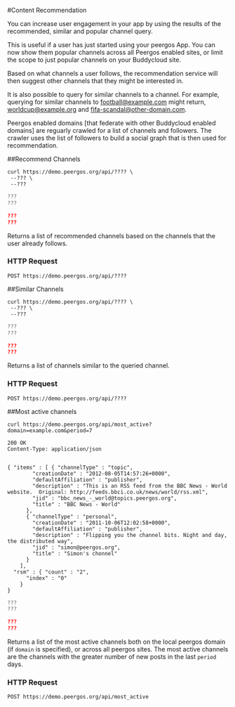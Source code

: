 #Content Recommendation

You can increase user engagement in your app by using the results of the recommended, similar and popular channel query.

This is useful if a user has just started using your peergos App. You can now show them popular channels across all Peergos enabled sites, or limit the scope to just popular channels on your Buddycloud site.

Based on what channels a user follows, the recommendation service will then suggest other channels that they might be interested in.

It is also possible to query for similar channels to a channel. For example, querying for similar channels to football@example.com might return, worldcup@example.org and fifa-scandal@other-domain.com.

<aside>Peergos enabled domains [that federate with other Buddycloud enabled domains] are reguarly crawled for a list of channels and followers. The crawler uses the list of followers to build a social graph that is then used for recommendation.</aside>


##Recommend Channels

```shell
curl https://demo.peergos.org/api/???? \
 --??? \
 --???
```

```javascript
???
???
```

```json
???
???
```

Returns a list of recommended channels based on the channels that the user already follows.

### HTTP Request
`POST https://demo.peergos.org/api/????` 

##Similar Channels

```shell
curl https://demo.peergos.org/api/???? \
 --??? \
 --???
```

```javascript
???
???
```

```json
???
???
```

Returns a list of channels similar to the queried channel.

### HTTP Request
`POST https://demo.peergos.org/api/????` 

##Most active channels
```shell
curl https://demo.peergos.org/api/most_active?domain=example.com&period=7 
```
```shell
200 OK
Content-Type: application/json


{ "items" : [ { "channelType" : "topic",
        "creationDate" : "2012-08-05T14:57:26+0000",
        "defaultAffiliation" : "publisher",
        "description" : "This is an RSS feed from the BBC News - World website.  Original: http://feeds.bbci.co.uk/news/world/rss.xml",
        "jid" : "bbc_news_-_world@topics.peergos.org",
        "title" : "BBC News - World"
      },
      { "channelType" : "personal",
        "creationDate" : "2011-10-06T12:02:58+0000",
        "defaultAffiliation" : "publisher",
        "description" : "Flipping you the channel bits. Night and day, the distributed way",
        "jid" : "simon@peergos.org",
        "title" : "Simon's chonnel"
      }
    ],
  "rsm" : { "count" : "2",
      "index" : "0"
    }
}
```

```javascript
???
???
```

```json
???
???
```

Returns a list of the most active channels both on the local peergos domain (if ```domain``` is specified), or across all peergos sites. The most active channels are the channels with the greater number of new posts in the last ```period``` days. 

### HTTP Request
`POST https://demo.peergos.org/api/most_active` 
